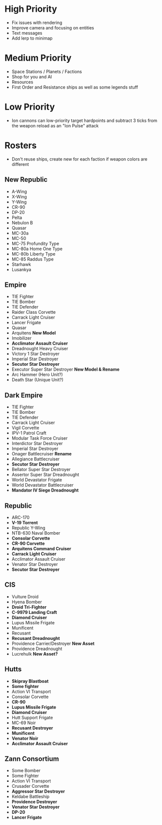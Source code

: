 # High Priority
- Fix issues with rendering
- Improve camera and focusing on entities
- Text messages
- Add lerp to minimap

# Medium Priority
- Space Stations / Planets / Factions
- Shop for you and AI
- Resources
- First Order and Resistance ships as well as some legends stuff

# Low Priority
- Ion cannons can low-priority target hardpoints and subtract 3 ticks from the weapon reload as an "Ion Pulse" attack

# Rosters
- Don't reuse ships, create new for each faction if weapon colors are different

## New Republic
- A-Wing
- X-Wing
- Y-Wing
- CR-90
- DP-20
- Pelta
- Nebulon B
- Quasar
- MC-30a
- MC-50
- MC-75 Profundity Type
- MC-80a Home One Type
- MC-80b Liberty Type
- MC-85 Raddus Type
- Starhawk
- Lusankya

## Empire
- TIE Fighter
- TIE Bomber
- TIE Defender
- Raider Class Corvette
- Carrack Light Cruiser
- Lancer Frigate
- Quasar
- Arquitens **New Model**
- Imobilizer
- **Acclimator Assault Cruiser**
- Dreadnought Heavy Cruiser
- Victory 1 Star Destroyer
- Imperial Star Destroyer
- **Secutor Star Destroyer**
- Executor Super Star Destroyer **New Model & Rename**
- Arc Hammer (Hero Unit?)
- Death Star (Unique Unit?)

## Dark Empire
- TIE Fighter
- TIE Bomber
- TIE Defender
- Carrack Light Cruiser
- Vigil Corvette
- IPV-1 Patrol Craft
- Modular Task Force Cruiser
- Interdictor Star Destroyer
- Imperial Star Destroyer
- Onager Battlecruiser **Rename**
- Allegiance Battlecruiser
- **Secutor Star Destroyer**
- Bellator Super Star Destroyer
- Assertor Super Star Dreadnought
- World Devastator Frigate
- World Devastator Battlecruiser
- **Mandator IV Siege Dreadnought**

## Republic
- ARC-170
- **V-19 Torrent**
- Republic Y-Wing
- NTB-630 Naval Bomber
- **Consolar Corvette**
- **CR-90 Corvette**
- **Arquitens Command Cruiser**
- **Carrack Light Cruiser**
- Acclimator Assault Cruiser
- Venator Star Destroyer
- **Secutor Star Destroyer**

## CIS
- Vulture Droid
- Hyena Bomber
- **Droid Tri-Fighter**
- **C-9979 Landing Craft**
- **Diamond Cruiser**
- Lupus Missile Frigate
- Munificent
- Recusant
- **Recusant Dreadnought**
- Providence Carrier/Destroyer **New Asset**
- Providence Dreadnought
- Lucrehulk **New Asset?**

## Hutts
- **Skipray Blastboat**
- **Some fighter**
- Action VI Transport
- Consolar Corvette
- **CR-90**
- **Lupus Missile Frigate**
- **Diamond Cruiser**
- Hutt Support Frigate
- MC-69 Noir
- **Recusant Destroyer**
- **Munificent**
- **Venator Noir**
- **Acclimator Assault Cruiser**

## Zann Consortium
- Some Bomber
- Some Fighter
- Action VI Transport
- Crusader Corvette
- **Aggressor Star Destroyer**
- Keldabe Battleship
- **Providence Destroyer**
- **Venator Star Destroyer**
- **DP-20**
- **Lancer Frigate**